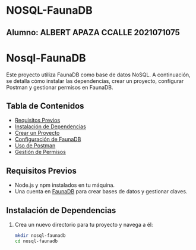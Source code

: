 # NOSQL-FaunaDB
## Alumno: ALBERT APAZA CCALLE 2021071075 
# Nosql-FaunaDB

Este proyecto utiliza FaunaDB como base de datos NoSQL. A continuación, se detalla cómo instalar las dependencias, crear un proyecto, configurar Postman y gestionar permisos en FaunaDB.

## Tabla de Contenidos

- [Requisitos Previos](#requisitos-previos)
- [Instalación de Dependencias](#instalación-de-dependencias)
- [Crear un Proyecto](#crear-un-proyecto)
- [Configuración de FaunaDB](#configuración-de-faunadb)
- [Uso de Postman](#uso-de-postman)
- [Gestión de Permisos](#gestión-de-permisos)

## Requisitos Previos

- Node.js y npm instalados en tu máquina.
- Una cuenta en [FaunaDB](https://fauna.com/) para crear bases de datos y gestionar claves.

## Instalación de Dependencias

1. Crea un nuevo directorio para tu proyecto y navega a él:
   ```bash
   mkdir nosql-faunadb
   cd nosql-faunadb

